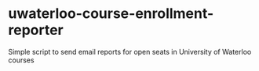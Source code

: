 # uwaterloo-course-enrollment-reporter
Simple script to send email reports for open seats in University of Waterloo courses
